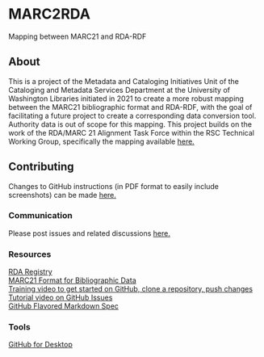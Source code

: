 # MARC2RDA
Mapping between MARC21 and RDA-RDF
## About
This is a project of the Metadata and Cataloging Initiatives Unit of the Cataloging and Metadata Services Department at the University of Washington Libraries initiated in 2021 to create a more robust mapping between the MARC21 bibliographic format and RDA-RDF, with the goal of facilitating a future project to create a corresponding data conversion tool. Authority data is out of scope for this mapping. This project builds on the work of the RDA/MARC 21 Alignment Task Force within the RSC Technical Working Group, specifically the mapping available [here.](http://www.rdaregistry.info/Maps/mapRDA2M21B.html)
## Contributing
Changes to GitHub instructions (in PDF format to easily include screenshots) can be made [here.](https://docs.google.com/document/d/16wvAdmBgvGb1esU_5XGWY9Jhs19XNt7kdPhJjLArUic/edit?usp=sharing)<br>
### Communication
Please post issues and related discussions [here.](https://github.com/uwlib-cams/MARC2RDA/issues)<br>
### Resources
[RDA Registry](http://www.rdaregistry.info/)<br>
[MARC21 Format for Bibliographic Data](https://www.loc.gov/marc/bibliographic/)<br>
[Training video to get started on GitHub, clone a repository, push changes](https://www.youtube.com/watch?v=iv8rSLsi1xo)<br>
[Tutorial video on GitHub Issues](https://www.youtube.com/watch?v=TJlYiMp8FuY)<br>
[GitHub Flavored Markdown Spec](https://github.github.com/gfm/)<br>
### Tools
[GitHub for Desktop](https://desktop.github.com/)<br>
